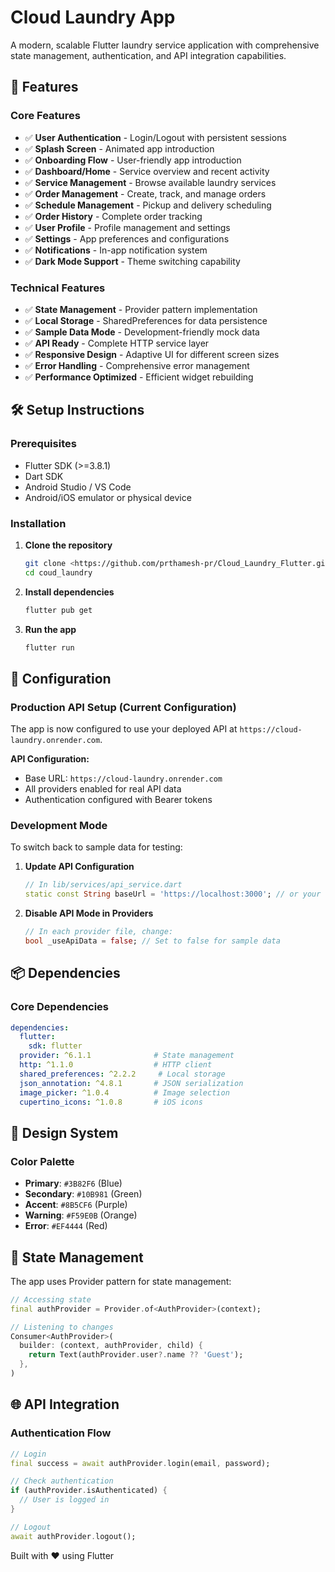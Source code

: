 # Cloud Laundry App

A modern, scalable Flutter laundry service application with comprehensive state management, authentication, and API integration capabilities.

## 🚀 Features

### Core Features
- ✅ **User Authentication** - Login/Logout with persistent sessions
- ✅ **Splash Screen** - Animated app introduction  
- ✅ **Onboarding Flow** - User-friendly app introduction
- ✅ **Dashboard/Home** - Service overview and recent activity
- ✅ **Service Management** - Browse available laundry services
- ✅ **Order Management** - Create, track, and manage orders
- ✅ **Schedule Management** - Pickup and delivery scheduling
- ✅ **Order History** - Complete order tracking
- ✅ **User Profile** - Profile management and settings
- ✅ **Settings** - App preferences and configurations
- ✅ **Notifications** - In-app notification system
- ✅ **Dark Mode Support** - Theme switching capability

### Technical Features
- ✅ **State Management** - Provider pattern implementation
- ✅ **Local Storage** - SharedPreferences for data persistence
- ✅ **Sample Data Mode** - Development-friendly mock data
- ✅ **API Ready** - Complete HTTP service layer
- ✅ **Responsive Design** - Adaptive UI for different screen sizes
- ✅ **Error Handling** - Comprehensive error management
- ✅ **Performance Optimized** - Efficient widget rebuilding

## 🛠️ Setup Instructions

### Prerequisites
- Flutter SDK (>=3.8.1)
- Dart SDK
- Android Studio / VS Code
- Android/iOS emulator or physical device

### Installation

1. **Clone the repository**
   ```bash
   git clone <https://github.com/prthamesh-pr/Cloud_Laundry_Flutter.git>
   cd coud_laundry
   ```

2. **Install dependencies**
   ```bash
   flutter pub get
   ```

3. **Run the app**
   ```bash
   flutter run
   ```

## 🔧 Configuration

### Production API Setup (Current Configuration)
The app is now configured to use your deployed API at `https://cloud-laundry.onrender.com`.

**API Configuration:**
- Base URL: `https://cloud-laundry.onrender.com`
- All providers enabled for real API data
- Authentication configured with Bearer tokens

### Development Mode
To switch back to sample data for testing:

1. **Update API Configuration**
   ```dart
   // In lib/services/api_service.dart
   static const String baseUrl = 'https://localhost:3000'; // or your dev server
   ```

2. **Disable API Mode in Providers**
   ```dart
   // In each provider file, change:
   bool _useApiData = false; // Set to false for sample data
   ```

## 📦 Dependencies

### Core Dependencies
```yaml
dependencies:
  flutter:
    sdk: flutter
  provider: ^6.1.1              # State management
  http: ^1.1.0                  # HTTP client
  shared_preferences: ^2.2.2     # Local storage
  json_annotation: ^4.8.1       # JSON serialization
  image_picker: ^1.0.4          # Image selection
  cupertino_icons: ^1.0.8       # iOS icons
```

## 🎨 Design System

### Color Palette
- **Primary**: `#3B82F6` (Blue)
- **Secondary**: `#10B981` (Green)
- **Accent**: `#8B5CF6` (Purple)
- **Warning**: `#F59E0B` (Orange)
- **Error**: `#EF4444` (Red)

## 🔄 State Management

The app uses Provider pattern for state management:

```dart
// Accessing state
final authProvider = Provider.of<AuthProvider>(context);

// Listening to changes
Consumer<AuthProvider>(
  builder: (context, authProvider, child) {
    return Text(authProvider.user?.name ?? 'Guest');
  },
)
```

## 🌐 API Integration

### Authentication Flow
```dart
// Login
final success = await authProvider.login(email, password);

// Check authentication
if (authProvider.isAuthenticated) {
  // User is logged in
}

// Logout
await authProvider.logout();
```

Built with ❤️ using Flutter
